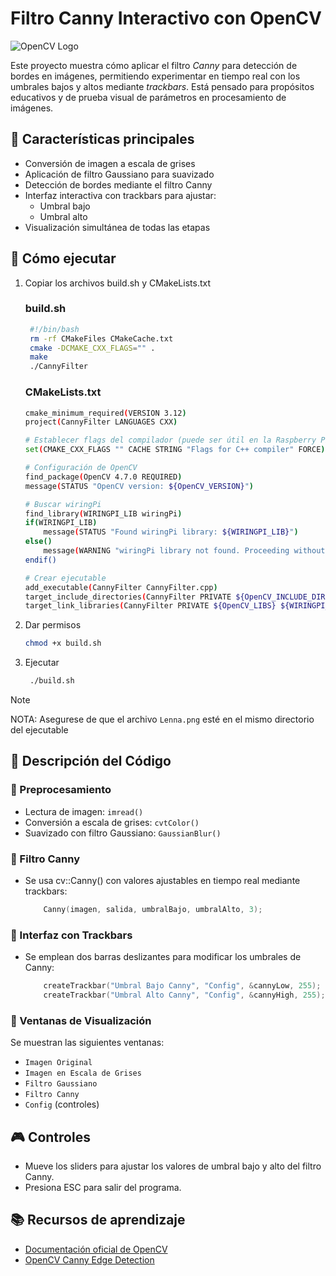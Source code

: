 # Filtro Canny Interactivo con OpenCV

![OpenCV Logo](https://opencv.org/wp-content/uploads/2022/05/logo.png)

Este proyecto muestra cómo aplicar el filtro *Canny* para detección de bordes en imágenes, permitiendo experimentar en tiempo real con los umbrales bajos y altos mediante *trackbars*. Está pensado para propósitos educativos y de prueba visual de parámetros en procesamiento de imágenes.

## 📌 Características principales

- Conversión de imagen a escala de grises
- Aplicación de filtro Gaussiano para suavizado
- Detección de bordes mediante el filtro Canny
- Interfaz interactiva con trackbars para ajustar:
  - Umbral bajo
  - Umbral alto
- Visualización simultánea de todas las etapas

## 🚀 Cómo ejecutar
1. Copiar los archivos build.sh y CMakeLists.txt
   ### build.sh
   ```bash
    #!/bin/bash
    rm -rf CMakeFiles CMakeCache.txt
    cmake -DCMAKE_CXX_FLAGS="" .
    make
    ./CannyFilter
   ```
   ### CMakeLists.txt
   ```bash
   cmake_minimum_required(VERSION 3.12)
   project(CannyFilter LANGUAGES CXX)

   # Establecer flags del compilador (puede ser útil en la Raspberry Pi Zero 2W)
   set(CMAKE_CXX_FLAGS "" CACHE STRING "Flags for C++ compiler" FORCE)

   # Configuración de OpenCV
   find_package(OpenCV 4.7.0 REQUIRED)
   message(STATUS "OpenCV version: ${OpenCV_VERSION}")

   # Buscar wiringPi
   find_library(WIRINGPI_LIB wiringPi)
   if(WIRINGPI_LIB)
       message(STATUS "Found wiringPi library: ${WIRINGPI_LIB}")
   else()
       message(WARNING "wiringPi library not found. Proceeding without it.")
   endif()

   # Crear ejecutable
   add_executable(CannyFilter CannyFilter.cpp)
   target_include_directories(CannyFilter PRIVATE ${OpenCV_INCLUDE_DIRS})
   target_link_libraries(CannyFilter PRIVATE ${OpenCV_LIBS} ${WIRINGPI_LIB})
   ```

2. Dar permisos
    ``` bash
    chmod +x build.sh
    ```
3. Ejecutar
   ```bash
    ./build.sh
   ```

> [!NOTE]
> NOTA: Asegurese de que el archivo `Lenna.png` esté en el mismo directorio del ejecutable

## 🧪 Descripción del Código
### 🔹 Preprocesamiento
- Lectura de imagen: `imread()`
- Conversión a escala de grises: `cvtColor()`
- Suavizado con filtro Gaussiano: `GaussianBlur()`
  
### 🔹 Filtro Canny
- Se usa cv::Canny() con valores ajustables en tiempo real mediante trackbars:
    ```cpp
        Canny(imagen, salida, umbralBajo, umbralAlto, 3);
    ```

### 🔹 Interfaz con Trackbars
- Se emplean dos barras deslizantes para modificar los umbrales de Canny:
    ```cpp
        createTrackbar("Umbral Bajo Canny", "Config", &cannyLow, 255);
        createTrackbar("Umbral Alto Canny", "Config", &cannyHigh, 255);
    ```

### 🔹 Ventanas de Visualización
Se muestran las siguientes ventanas:

- `Imagen Original`
- `Imagen en Escala de Grises`
- `Filtro Gaussiano`
- `Filtro Canny`
- `Config` (controles)

## 🎮 Controles
- Mueve los sliders para ajustar los valores de umbral bajo y alto del filtro Canny.
- Presiona ESC para salir del programa.

## 📚 Recursos de aprendizaje
- [Documentación oficial de OpenCV](https://docs.opencv.org/4.x/)
- [OpenCV Canny Edge Detection](https://docs.opencv.org/4.x/da/d22/tutorial_py_canny.html)